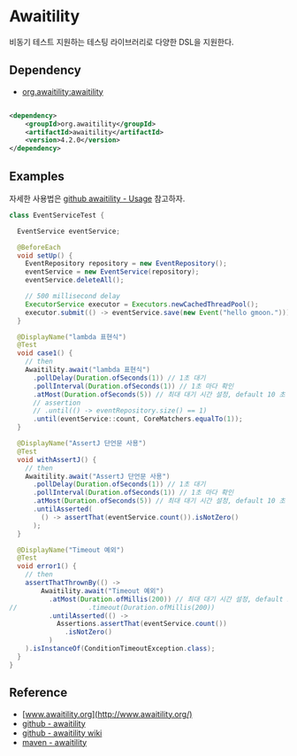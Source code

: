 # Awaitility

비동기 테스트 지원하는 테스팅 라이브러리로 다양한 DSL을 지원한다.

## Dependency

- [org.awaitility:awaitility](https://mvnrepository.com/artifact/org.awaitility/awaitility)

```xml

<dependency>
    <groupId>org.awaitility</groupId>
    <artifactId>awaitility</artifactId>
    <version>4.2.0</version>
</dependency>
```

## Examples

자세한 사용법은 [github awaitility - Usage](https://github.com/awaitility/awaitility/wiki/Usage) 참고하자.

```java
class EventServiceTest {

  EventService eventService;

  @BeforeEach
  void setUp() {
    EventRepository repository = new EventRepository();
    eventService = new EventService(repository);
    eventService.deleteAll();

    // 500 millisecond delay
    ExecutorService executor = Executors.newCachedThreadPool();
    executor.submit(() -> eventService.save(new Event("hello gmoon.")));
  }

  @DisplayName("lambda 표현식")
  @Test
  void case1() {
    // then
    Awaitility.await("lambda 표현식")
      .pollDelay(Duration.ofSeconds(1)) // 1초 대기
      .pollInterval(Duration.ofSeconds(1)) // 1초 마다 확인
      .atMost(Duration.ofSeconds(5)) // 최대 대기 시간 설정, default 10 초
      // assertion
      // .until(() -> eventRepository.size() == 1)
      .until(eventService::count, CoreMatchers.equalTo(1));
  }

  @DisplayName("AssertJ 단언문 사용")
  @Test
  void withAssertJ() {
    // then
    Awaitility.await("AssertJ 단언문 사용")
      .pollDelay(Duration.ofSeconds(1)) // 1초 대기
      .pollInterval(Duration.ofSeconds(1)) // 1초 마다 확인
      .atMost(Duration.ofSeconds(5)) // 최대 대기 시간 설정, default 10 초
      .untilAsserted(
        () -> assertThat(eventService.count()).isNotZero()
      );
  }

  @DisplayName("Timeout 예외")
  @Test
  void error1() {
    // then
    assertThatThrownBy(() ->
        Awaitility.await("Timeout 예외")
          .atMost(Duration.ofMillis(200)) // 최대 대기 시간 설정, default 10 초
//					.timeout(Duration.ofMillis(200))
          .untilAsserted(() ->
            Assertions.assertThat(eventService.count())
              .isNotZero()
          )
    ).isInstanceOf(ConditionTimeoutException.class);
  }
}
```

## Reference

- [www.awaitility.org](http://www.awaitility.org/)
- [github - awaitility](https://github.com/awaitility/awaitility)
- [github - awaitility wiki](https://github.com/awaitility/awaitility/wiki/Usage)
- [maven - awaitility](https://search.maven.org/artifact/org.awaitility/awaitility/4.2.0/jar)
